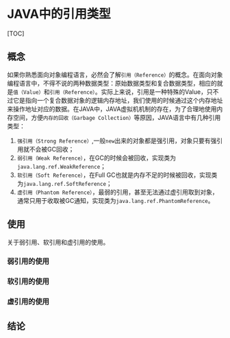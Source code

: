 # JAVA中的引用类型

[TOC]

## 概念

如果你熟悉面向对象编程语言，必然会了解`引用（Reference）`的概念。在面向对象编程语言中，不得不说的两种数据类型：原始数据类型和复合数据类型，相应的就是`值（Value）`和`引用（Reference）`。实际上来说，引用是一种特殊的Value，只不过它是指向一个复合数据对象的逻辑内存地址，我们使用的时候通过这个内存地址来操作地址对应的数据。在JAVA中，JAVA虚拟机机制的存在，为了合理地使用内存空间，方便`内存的回收（Garbage Collection）`等原因，JAVA语言中有几种引用类型：

1. `强引用（Strong Reference）`,一般`new`出来的对象都是强引用，对象只要有强引用就不会被GC回收；
2. `弱引用（Weak Reference）`，在GC的时候会被回收，实现类为`java.lang.ref.WeakReference`；
3. `软引用（Soft Reference）`，在Full GC也就是内存不足的时候被回收，实现类为`java.lang.ref.SoftReference`；
4. `虚引用（Phantom Reference）`，最弱的引用，甚至无法通过虚引用取到对象，通常只用于收取被GC通知，实现类为`java.lang.ref.PhantomReference`。

## 使用

关于弱引用、软引用和虚引用的使用。

### 弱引用的使用

### 软引用的使用

### 虚引用的使用

## 结论

